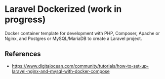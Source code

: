 # Laravel Dockerized (work in progress)

Docker container template for development with PHP, Composer, Apache or Nginx, and Postgres or MySQL/MariaDB to create a Laravel project.

## References

-  https://www.digitalocean.com/community/tutorials/how-to-set-up-laravel-nginx-and-mysql-with-docker-compose
